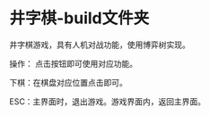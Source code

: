 # 井字棋-build文件夹
井字棋游戏，具有人机对战功能，使用博弈树实现。

操作：
点击按钮即可使用对应功能。

下棋：在棋盘对应位置点击即可。

ESC：主界面时，退出游戏。游戏界面内，返回主界面。
